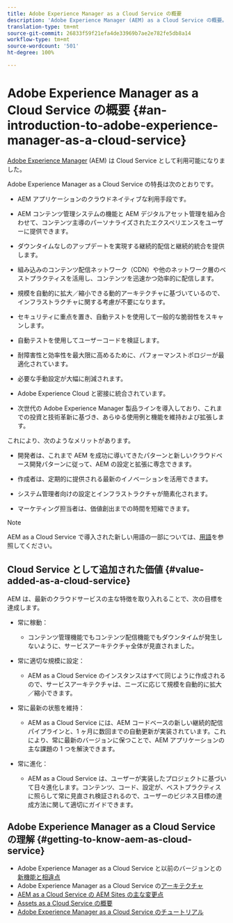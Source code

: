 ```yaml
---
title: Adobe Experience Manager as a Cloud Service の概要
description: 'Adobe Experience Manager (AEM) as a Cloud Service の概要。 '
translation-type: tm+mt
source-git-commit: 26833f59f21efa4de33969b7ae2e782fe5db8a14
workflow-type: tm+mt
source-wordcount: '501'
ht-degree: 100%

---
```



# Adobe Experience Manager as a Cloud Service の概要 {#an-introduction-to-adobe-experience-manager-as-a-cloud-service}

[Adobe Experience Manager](https://www.adobe.com/marketing/experience-manager.html) (AEM) は Cloud Service として利用可能になりました。

Adobe Experience Manager as a Cloud Service の特長は次のとおりです。

* AEM アプリケーションのクラウドネイティブな利用手段です。

* AEM コンテンツ管理システムの機能と AEM デジタルアセット管理を組み合わせて、コンテンツ主導のパーソナライズされたエクスペリエンスをユーザーに提供できます。

* ダウンタイムなしのアップデートを実現する継続的配信と継続的統合を提供します。

* 組み込みのコンテンツ配信ネットワーク（CDN）や他のネットワーク層のベストプラクティスを活用し、コンテンツを迅速かつ効率的に配信します。

* 規模を自動的に拡大／縮小できる動的アーキテクチャに基づいているので、インフラストラクチャに関する考慮が不要になります。

* セキュリティに重点を置き、自動テストを使用して一般的な脆弱性をスキャンします。

* 自動テストを使用してユーザーコードを検証します。

* 耐障害性と効率性を最大限に高めるために、パフォーマンストポロジーが最適化されています。

* 必要な手動設定が大幅に削減されます。

* Adobe Experience Cloud と密接に統合されています。

* 次世代の Adobe Experience Manager 製品ラインを導入しており、これまでの投資と技術革新に基づき、あらゆる使用例と機能を維持および拡張します。

これにより、次のようなメリットがあります。

* 開発者は、これまで AEM を成功に導いてきたパターンと新しいクラウドベース開発パターンに従って、AEM の設定と拡張に専念できます。

* 作成者は、定期的に提供される最新のイノベーションを活用できます。

* システム管理者向けの設定とインフラストラクチャが簡素化されます。

* マーケティング担当者は、価値創出までの時間を短縮できます。

>[!NOTE]
>
>AEM as a Cloud Service で導入された新しい用語の一部については、[用語](terminology.md)を参照してください。

## Cloud Service として追加された価値 {#value-added-as-a-cloud-service}

AEM は、最新のクラウドサービスの主な特徴を取り入れることで、次の目標を達成します。

* 常に稼動：

   * コンテンツ管理機能でもコンテンツ配信機能でもダウンタイムが発生しないように、サービスアーキテクチャ全体が見直されました。

* 常に適切な規模に設定：

   * AEM as a Cloud Service のインスタンスはすべて同じように作成されるので、サービスアーキテクチャは、ニーズに応じて規模を自動的に拡大／縮小できます。

* 常に最新の状態を維持：

   * AEM as a Cloud Service には、AEM コードベースの新しい継続的配信パイプラインと、1 ヶ月に数回までの自動更新が実装されています。これにより、常に最新のバージョンに保つことで、AEM アプリケーションの主な課題の 1 つを解決できます。

* 常に進化：

   * AEM as a Cloud Service は、ユーザーが実装したプロジェクトに基づいて日々進化します。コンテンツ、コード、設定が、ベストプラクティスに照らして常に見直され検証されるので、ユーザーのビジネス目標の達成方法に関して適切にガイドできます。

## Adobe Experience Manager as a Cloud Service の理解 {#getting-to-know-aem-as-cloud-service}

* Adobe Experience Manager as a Cloud Service と以前のバージョンとの[新機能と相違点](/help/overview/what-is-new-and-different.md)
* Adobe Experience Manager as a Cloud Service の[アーキテクチャ](/help/core-concepts/architecture.md)
* [AEM as a Cloud Service の AEM Sites の主な変更点](/help/sites-cloud/sites-cloud-changes.md)
* [Assets as a Cloud Service の概要](/help/assets/overview.md)
* [Adobe Experience Manager as a Cloud Service のチュートリアル](https://docs.adobe.com/content/help/en/experience-manager-learn/cloud-service/overview.html)